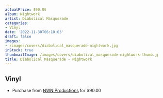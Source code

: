 ```yaml
---
actualPrice: $90.00
album: Nightwork
artist: Diabolical Masquerade
categories:
- Vinyl
date: '2022-11-30T06:10:03'
draft: false
images:
- /images/covers/diabolical_masquerade-nightwork.jpg
inStock: true
thumbnailImage: /images/covers/diabolical_masquerade-nightwork-thumb.jpg
title: Diabolical Masquerade - Nightwork
---
```


## Vinyl
* Purchase from [NWN Productions](http://shop.nwnprod.com/index.php?route=product/product&path=75&product_id=18970&sort=pd.name&order=ASC) for $90.00
